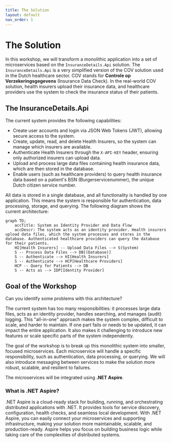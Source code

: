 ```yaml
---
title: The Solution
layout: default
nav_order: 1
---
```


# The Solution

In this workshop, we will transform a monolithic application into a set of microservices based on the `InsuranceDetails.Api` solution. The `InsuranceDetails.Api` is a very simplified version of the COV solution used in the Dutch healthcare sector. COV stands for **Controle op Verzekeringsgegevens** (Insurance Data Check). In the real-world COV solution, health insurers upload their insurance data, and healthcare providers use the system to check the insurance status of their patients.

## The InsuranceDetails.Api

The current system provides the following capabilities:

- Create user accounts and login via JSON Web Tokens (JWT), allowing secure access to the system.
- Create, update, read, and delete Health Insurers, so the system can manage which insurers are available.
- Authenticate Health Insurers through the `X-API-KEY` header, ensuring only authorized insurers can upload data.
- Upload and process large data files containing health insurance data, which are then stored in the database.
- Enable users (such as healthcare providers) to query health insurance data based on a patient's BSN (Burgerservicenummer), the unique Dutch citizen service number.

All data is stored in a single database, and all functionality is handled by one application. This means the system is responsible for authentication, data processing, storage, and querying. The following diagram shows the current architecture:

```mermaid
graph TD;
    accTitle: System as Identity Provider and Data Flow
    accDescr: The system acts as an identity provider. Health insurers upload data files, which the system processes and stores in the database. Authenticated healthcare providers can query the database for their patients.
    HI[Health Insurers] -- Upload Data Files --> S(System)
    S -- Process Data Files --> DB[(Database)]
    S -- Authenticate --> HI[Health Insurers]
    S -- Authenticate --> HCP[Healthcare Providers]
    HCP -- Query for Patients --> DB
    S -- Acts as --> IDP[Identity Provider]
```

## Goal of the Workshop

Can you identify some problems with this architecture?

The current system has too many responsibilities: it processes large data files, acts as an identity provider, handles searching, and manages (audit) logging. This "all-in-one" approach makes the system complex, difficult to scale, and harder to maintain. If one part fails or needs to be updated, it can impact the entire application. It also makes it challenging to introduce new features or scale specific parts of the system independently.

The goal of the workshop is to break up this monolithic system into smaller, focused microservices. Each microservice will handle a specific responsibility, such as authentication, data processing, or querying. We will also introduce messaging between services to make the solution more robust, scalable, and resilient to failures.

The microservices will be integrated using **.NET Aspire**.

### What is .NET Aspire?

.NET Aspire is a cloud-ready stack for building, running, and orchestrating distributed applications with .NET. It provides tools for service discovery, configuration, health checks, and seamless local development. With .NET Aspire, you can easily connect your microservices and supporting infrastructure, making your solution more maintainable, scalable, and production-ready. Aspire helps you focus on building business logic while taking care of the complexities of distributed systems.
